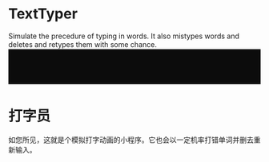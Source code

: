 # TextTyper
Simulate the precedure of typing in words. It also mistypes words and deletes and retypes them with some chance. 
![](https://github.com/bac0id/TextTyper/blob/master/demo.gif?raw=true)

# 打字员
如您所见，这就是个模拟打字动画的小程序。它也会以一定机率打错单词并删去重新输入。
